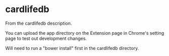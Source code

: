 # cardlifedb
From the cardlifedb description.

You can upload the app directory on the Extension page in Chrome's setting page to test out development changes.

Will need to run a "bower install" first in the cardlifedb directory.